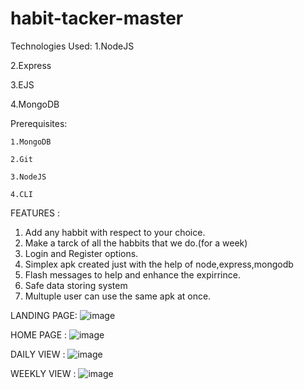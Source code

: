 # habit-tacker-master

Technologies Used:
1.NodeJS

2.Express

3.EJS

4.MongoDB


Prerequisites:

    1.MongoDB
    
    2.Git
    
    3.NodeJS
    
    4.CLI

FEATURES :
1. Add any habbit with respect to your choice.
2. Make a tarck of all the habbits that we do.(for a week)
3. Login and Register options.
4. Simplex apk created just with the help of node,express,mongodb
5. Flash messages to help and enhance the expirrince.
6. Safe data storing system
7. Multuple user can use the same apk at once.


LANDING PAGE:
![image](https://user-images.githubusercontent.com/114986701/198535115-011a1a29-8442-437e-987a-08dd89d9fbcf.png)



HOME PAGE :
![image](https://user-images.githubusercontent.com/114986701/198535649-881b80eb-25c1-4bc7-b37a-609ebf0deca5.png)



DAILY VIEW :
![image](https://user-images.githubusercontent.com/114986701/198535445-87e426ec-668f-4b61-9bda-4b5f0bfc8fef.png)



WEEKLY VIEW :
![image](https://user-images.githubusercontent.com/114986701/198535821-cd6734a4-4626-4da9-b9e6-3349e6ef557f.png)
